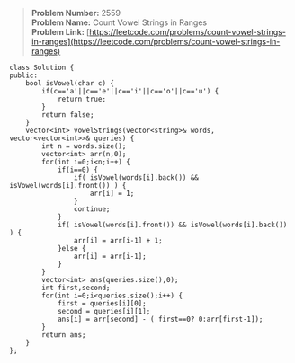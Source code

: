 > **Problem Number:** 2559 <br>
> **Problem Name:** Count Vowel Strings in Ranges <br>
> **Problem Link:** [https://leetcode.com/problems/count-vowel-strings-in-ranges](https://leetcode.com/problems/count-vowel-strings-in-ranges) <br>

    class Solution {
    public:
        bool isVowel(char c) {
            if(c=='a'||c=='e'||c=='i'||c=='o'||c=='u') {
                return true;
            }
            return false;
        }
        vector<int> vowelStrings(vector<string>& words, vector<vector<int>>& queries) {
            int n = words.size();
            vector<int> arr(n,0);
            for(int i=0;i<n;i++) {
                if(i==0) {
                    if( isVowel(words[i].back()) && isVowel(words[i].front()) ) {
                        arr[i] = 1;
                    }
                    continue;
                }
                if( isVowel(words[i].front()) && isVowel(words[i].back()) ) {
                    arr[i] = arr[i-1] + 1;
                }else {
                    arr[i] = arr[i-1];
                }
            }
            vector<int> ans(queries.size(),0);
            int first,second;
            for(int i=0;i<queries.size();i++) {
                first = queries[i][0];
                second = queries[i][1];
                ans[i] = arr[second] - ( first==0? 0:arr[first-1]);
            }
            return ans;
        }
    };